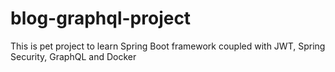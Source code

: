# blog-graphql-project
This is pet project to learn Spring Boot framework coupled with JWT, Spring Security, GraphQL and Docker
